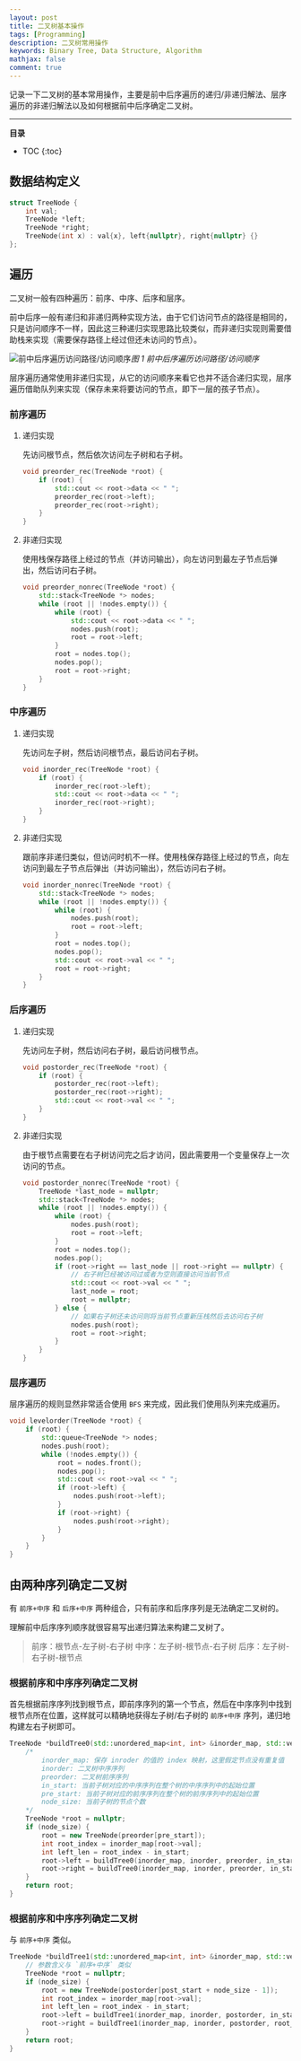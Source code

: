```yaml
---
layout: post
title: 二叉树基本操作
tags: [Programming]
description: 二叉树常用操作
keywords: Binary Tree, Data Structure, Algorithm
mathjax: false
comment: true
---
```


记录一下二叉树的基本常用操作，主要是前中后序遍历的递归/非递归解法、层序遍历的非递归解法以及如何根据前中后序确定二叉树。

---

**目录**

* TOC
{:toc}

## 数据结构定义

```cpp
struct TreeNode {
    int val;
    TreeNode *left;
    TreeNode *right;
    TreeNode(int x) : val{x}, left{nullptr}, right{nullptr} {}
};
```

## 遍历

二叉树一般有四种遍历：前序、中序、后序和层序。

前中后序一般有递归和非递归两种实现方法，由于它们访问节点的路径是相同的，只是访问顺序不一样，因此这三种递归实现思路比较类似，而非递归实现则需要借助栈来实现（需要保存路径上经过但还未访问的节点）。

![前中后序遍历访问路径/访问顺序](https://img.chenkun.pro/img/2020-04-08-01.png)_图 1 前中后序遍历访问路径/访问顺序_

层序遍历通常使用非递归实现，从它的访问顺序来看它也并不适合递归实现，层序遍历借助队列来实现（保存未来将要访问的节点，即下一层的孩子节点）。

### 前序遍历

1. 递归实现
   
   先访问根节点，然后依次访问左子树和右子树。
   
   ```cpp
   void preorder_rec(TreeNode *root) {
       if (root) {
           std::cout << root->data << " ";
           preorder_rec(root->left);
           preorder_rec(root->right);
       }
   }
   ```

2. 非递归实现
   
   使用栈保存路径上经过的节点（并访问输出），向左访问到最左子节点后弹出，然后访问右子树。
   
   ```cpp
   void preorder_nonrec(TreeNode *root) {
       std::stack<TreeNode *> nodes;
       while (root || !nodes.empty()) {
           while (root) {
               std::cout << root->data << " ";
               nodes.push(root);
               root = root->left;
           }
           root = nodes.top();
           nodes.pop();
           root = root->right;
       }
   }
   ```

### 中序遍历

1. 递归实现
   
    先访问左子树，然后访问根节点，最后访问右子树。

    ```cpp
    void inorder_rec(TreeNode *root) {
        if (root) {
            inorder_rec(root->left);
            std::cout << root->data << " ";
            inorder_rec(root->right);
        }
    }
    ```

2. 非递归实现

    跟前序非递归类似，但访问时机不一样。使用栈保存路径上经过的节点，向左访问到最左子节点后弹出（并访问输出），然后访问右子树。

    ```cpp
    void inorder_nonrec(TreeNode *root) {
        std::stack<TreeNode *> nodes;
        while (root || !nodes.empty()) {
            while (root) {
                nodes.push(root);
                root = root->left;
            }
            root = nodes.top();
            nodes.pop();
            std::cout << root->val << " ";
            root = root->right;
        }
    }
    ```

### 后序遍历

1. 递归实现
   
   先访问左子树，然后访问右子树，最后访问根节点。

   ```cpp
   void postorder_rec(TreeNode *root) {
       if (root) {
           postorder_rec(root->left);
           postorder_rec(root->right);
           std::cout << root->val << " ";
       }
   }
   ```

2. 非递归实现

   由于根节点需要在右子树访问完之后才访问，因此需要用一个变量保存上一次访问的节点。

   ```cpp
   void postorder_nonrec(TreeNode *root) {
       TreeNode *last_node = nullptr;
       std::stack<TreeNode *> nodes;
       while (root || !nodes.empty()) {
           while (root) {
               nodes.push(root);
               root = root->left;
           }
           root = nodes.top();
           nodes.pop();
           if (root->right == last_node || root->right == nullptr) {
               // 右子树已经被访问过或者为空则直接访问当前节点
               std::cout << root->val << " ";
               last_node = root;
               root = nullptr;
           } else {
               // 如果右子树还未访问则将当前节点重新压栈然后去访问右子树
               nodes.push(root);
               root = root->right;
           }
       }
   }
   ```

### 层序遍历

层序遍历的规则显然非常适合使用 `BFS` 来完成，因此我们使用队列来完成遍历。

```cpp
void levelorder(TreeNode *root) {
    if (root) {
        std::queue<TreeNode *> nodes;
        nodes.push(root);
        while (!nodes.empty()) {
            root = nodes.front();
            nodes.pop();
            std::cout << root->val << " ";
            if (root->left) {
                nodes.push(root->left);
            }
            if (root->right) {
                nodes.push(root->right);
            }
        }
    }
}
```

## 由两种序列确定二叉树

有 `前序+中序` 和 `后序+中序` 两种组合，只有前序和后序序列是无法确定二叉树的。

理解前中后序序列顺序就很容易写出递归算法来构建二叉树了。

> 前序：根节点-左子树-右子树
> 中序：左子树-根节点-右子树
> 后序：左子树-右子树-根节点

### 根据前序和中序序列确定二叉树

首先根据前序序列找到根节点，即前序序列的第一个节点，然后在中序序列中找到根节点所在位置，这样就可以精确地获得左子树/右子树的 `前序+中序` 序列，递归地构建左右子树即可。

```cpp
TreeNode *buildTree0(std::unordered_map<int, int> &inorder_map, std::vector<int> &inorder, std::vector<int> &preorder, int in_start, int pre_start, int node_size) {
    /*
        inorder_map: 保存 inroder 的值的 index 映射，这里假定节点没有重复值
        inorder: 二叉树中序序列
        preorder: 二叉树前序序列
        in_start: 当前子树对应的中序序列在整个树的中序序列中的起始位置
        pre_start: 当前子树对应的前序序列在整个树的前序序列中的起始位置
        node_size: 当前子树的节点个数
    */
    TreeNode *root = nullptr;
    if (node_size) {
        root = new TreeNode(preorder[pre_start]);
        int root_index = inorder_map[root->val];
        int left_len = root_index - in_start;
        root->left = buildTree0(inorder_map, inorder, preorder, in_start, pre_start + 1, left_len);
        root->right = buildTree0(inorder_map, inorder, preorder, in_start + left_len + 1, pre_start + 1 + left_len, node_size - 1 - left_len);
    }
    return root;
}
```

### 根据前序和中序序列确定二叉树

与 `前序+中序` 类似。

```cpp
TreeNode *buildTree1(std::unordered_map<int, int> &inorder_map, std::vector<int>& inorder, std::vector<int>& postorder, int in_start, int post_start, int node_size) {
    // 参数含义与 `前序+中序` 类似
    TreeNode *root = nullptr;
    if (node_size) {
        root = new TreeNode(postorder[post_start + node_size - 1]);
        int root_index = inorder_map[root->val];
        int left_len = root_index - in_start;
        root->left = buildTree1(inorder_map, inorder, postorder, in_start, post_start, left_len);
        root->right = buildTree1(inorder_map, inorder, postorder, root_index + 1, post_start + left_len, node_size - 1 - left_len);
    }
    return root;
}
```
